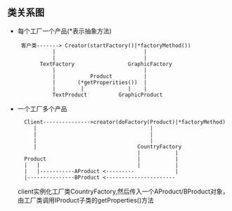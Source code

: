 ## 类关系图
    
-    每个工厂一个产品(*表示抽象方法)
    
          客户类-------> Creator(startFactory()|*factoryMethod())
                    |                            |      
                    |                            |  
                TextFactory                 GraphicFactory
                    |                            |
                    |           Product          | 
                    |       (*getProperities())  |     
                    |        |              |    |  
                    TextProduct          GraphicProduct                   
 
- 一个工厂多个产品     
    
        Client--------------->creator(doFactory(Product)|*factoryMethod)
           |                                    |
           |                                    |
           |                                    |                                                        
           |                                CountryFactory 
                                            |           |
        Product                             |           |
        |   |                               |           |
        |   |-----------AProduct <---------             |
        |---------------BProduct <----------------------
     
     client实例化工厂类CountryFactory,然后传入一个AProduct/BProduct对象，由工厂类调用IProduct子类的getProperties()方法